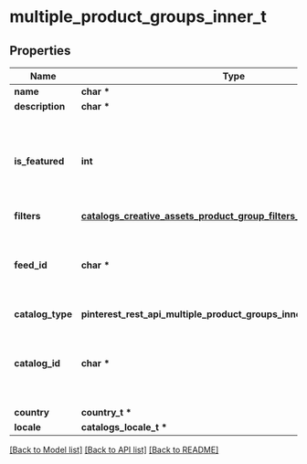 # multiple_product_groups_inner_t

## Properties
Name | Type | Description | Notes
------------ | ------------- | ------------- | -------------
**name** | **char \*** |  | 
**description** | **char \*** |  | [optional] 
**is_featured** | **int** | boolean indicator of whether the product group is being featured or not | [optional] [default to false]
**filters** | [**catalogs_creative_assets_product_group_filters_t**](catalogs_creative_assets_product_group_filters.md) \* |  | 
**feed_id** | **char \*** | Catalog Feed id pertaining to the catalog product group. | 
**catalog_type** | **pinterest_rest_api_multiple_product_groups_inner_CATALOGTYPE_e** |  | 
**catalog_id** | **char \*** | Catalog id pertaining to the creative assets product group. | 
**country** | **country_t \*** |  | 
**locale** | **catalogs_locale_t \*** |  | 

[[Back to Model list]](../README.md#documentation-for-models) [[Back to API list]](../README.md#documentation-for-api-endpoints) [[Back to README]](../README.md)


